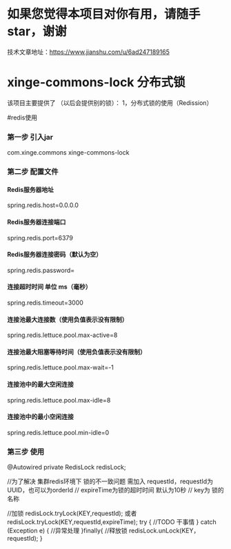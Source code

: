 # 如果您觉得本项目对你有用，请随手star，谢谢
技术文章地址：https://www.jianshu.com/u/6ad247189165

# xinge-commons-lock 分布式锁
该项目主要提供了 （以后会提供别的锁）：
1，分布式锁的使用（Redission）

#redis使用
### 第一步 引入jar
<dependency>
    <groupId>com.xinge.commons</groupId>
    <artifactId>xinge-commons-lock</artifactId>
</dependency>

### 第二步 配置文件
#### Redis服务器地址
spring.redis.host=0.0.0.0
#### Redis服务器连接端口
spring.redis.port=6379  
#### Redis服务器连接密码（默认为空）
spring.redis.password=
#### 连接超时时间 单位 ms（毫秒）
spring.redis.timeout=3000
#### 连接池最大连接数（使用负值表示没有限制）
spring.redis.lettuce.pool.max-active=8  
#### 连接池最大阻塞等待时间（使用负值表示没有限制）
spring.redis.lettuce.pool.max-wait=-1  
#### 连接池中的最大空闲连接
spring.redis.lettuce.pool.max-idle=8  
#### 连接池中的最小空闲连接
spring.redis.lettuce.pool.min-idle=0

### 第三步 使用
@Autowired
private RedisLock redisLock;

//为了解决 集群redis环境下 锁的不一致问题 需加入 requestId，requestId为UUID，也可以为orderId
// expireTime为锁的超时时间 默认为10秒
// key为 锁的名称

//加锁
redisLock.tryLock(KEY,requestId);
或者redisLock.tryLock(KEY,requestId,expireTime);
try {
    //TODO 干事情
} catch (Exception e) {
    //异常处理
}finally{
    //释放锁
    redisLock.unLock(KEY，requestId);
}

